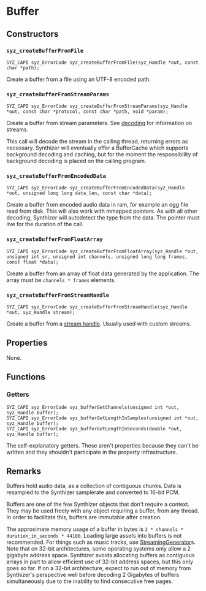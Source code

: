 # Buffer

## Constructors

### `syz_createBufferFromFile`

```
SYZ_CAPI syz_ErrorCode syz_createBufferFromFile(syz_Handle *out, const char *path);
```

Create a buffer from a file using an UTF-8 encoded path.

### `syz_createBufferFromStreamParams`

```
SYZ_CAPI syz_ErrorCode syz_createBufferFromStreamParams(syz_Handle *out, const char *protocol, const char *path, void *param);
```

Create a buffer from stream parameters.  See [decoding](../concepts/decoding.md) for information on streams.

This call will decode the stream in the calling thread, returning errors as necessary. Synthizer will eventually offer a BufferCache which supports background decoding and caching, but for the moment the responsibility of background decoding is placed on the calling program.

### `syz_createBufferFromEncodedData`

```
SYZ_CAPI syz_ErrorCode syz_createBufferFromEncodedData(syz_Handle *out, unsigned long long data_len, const char *data);
```

Create a buffer from encoded audio data in ram, for example an ogg file read from disk.  This will also work with mmapped pointers.
As with all other decoding, Synthizer will autodetect the type from the data.
The pointer must live for the duration of the call.

### `syz_createBufferFromFloatArray`

```
SYZ_CAPI syz_ErrorCode syz_createBufferFromFloatArray(syz_Handle *out, unsigned int sr, unsigned int channels, unsigned long long frames, const float *data);
```

Create a buffer from an array of float data generated by the application.  The
array must be `channels * frames` elements.

### `syz_createBufferFromStreamHandle`

```
SYZ_CAPI syz_ErrorCode syz_createBufferFromStreamHandle(syz_Handle *out, syz_Handle stream);
```

Create a buffer from a [stream handle](../concepts/decoding.md).  Usually used
with custom streams.

## Properties

None.

## Functions

### Getters

```
SYZ_CAPI syz_ErrorCode syz_bufferGetChannels(unsigned int *out, syz_Handle buffer);
SYZ_CAPI syz_ErrorCode syz_bufferGetLengthInSamples(unsigned int *out, syz_Handle buffer);
SYZ_CAPI syz_ErrorCode syz_bufferGetLengthInSeconds(double *out, syz_Handle buffer);
```

The self-explanatory getters. These aren't properties because they can't be written and they shouldn't participate in the property infrastructure.

## Remarks

Buffers hold audio data, as a collection of contiguous chunks.  Data is resampled to the Synthizer samplerate and converted to 16-bit PCM.

Buffers are one of the few Synthizer objects that don't require a context.  They may be used freely with any object requiring a buffer, from any thread.  In order to facilitate this, buffers are immutable after creation.

The approximate memory usage of a buffer in bytes is `2 * channels * duration_in_seconds * 44100`.  Loading large assets into buffers is not recommended. For things such as music tracks, use [StreamingGenerator](./streaming_generator.md)s.  Note that on 32-bit architectures, some operating systems only allow a 2 gigabyte address space.  Synthizer avoids allocating buffers as contiguous arrays in part to allow efficient use of 32-bit address spaces, but this only goes so far.  If on a 32-bit architecture, expect to run out of memory from Synthizer's perspective well before decoding 2 Gigabytes of buffers simultaneously due to the inability to find consecutive free pages.
